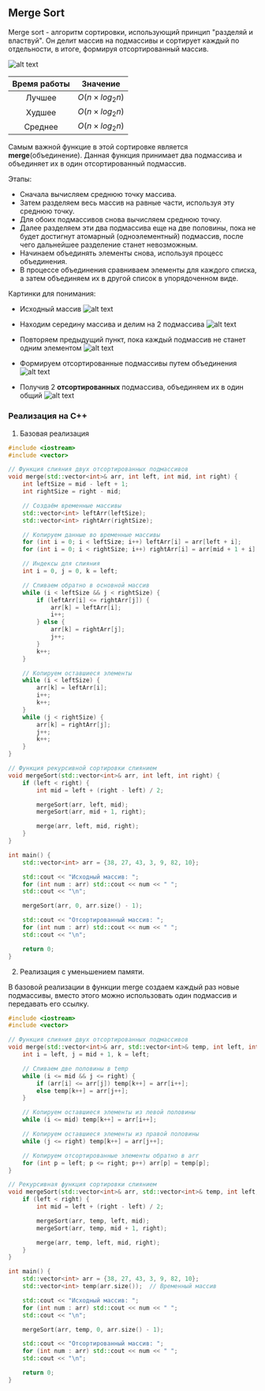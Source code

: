 ## Merge Sort

Merge sort - алгоритм сортировки, использующий принцип "разделяй и властвуй". Он делит массив на подмассивы и сортирует каждый по отдельности, в итоге, формируя отсортированный массив.

![alt text](https://www.programiz.com/sites/tutorial2program/files/merge-sort-example_0.png)

| **Время работы** |    **Значение**     |
| :--------------: | :-----------------: |
|      Лучшее      | $O(n\times log_2n)$ |
|      Худшее      | $O(n\times log_2n)$ |
|     Среднее      | $O(n\times log_2n)$ |

Самым важной функцие в этой сортировке является **merge**(объединение). Данная функция принимает два подмассива и объединяет их в один отсортированный подмассив.

Этапы:
- Сначала вычисляем среднюю точку массива.
- Затем разделяем весь массив на равные части, используя эту среднюю точку.
- Для обоих подмассивов снова вычисляем среднюю точку.
- Далее разделяем эти два подмассива еще на две половины, пока не будет достигнут атомарный (одноэлементный) подмассив, после чего дальнейшее разделение станет невозможным.
- Начинаем объединять элементы снова, используя процесс объединения.
- В процессе объединения сравниваем элементы для каждого списка, а затем объединяем их в другой список в упорядоченном виде.

Картинки для понимания:
- Исходный массив
![alt text](https://favtutor.com/resources/images/uploads/mceu_34573520321687944867321.png)

- Находим середину массива и делим на 2 подмассива
![alt text](https://favtutor.com/resources/images/uploads/mceu_55965821531687944883953.png)

- Повторяем предыдущий пункт, пока каждый подмассив не станет одним элементом
![alt text](https://favtutor.com/resources/images/uploads/mceu_8444842941687944898528.png)

- Формируем отсортированные подмассивы путем объединения
![alt text](https://favtutor.com/resources/images/uploads/mceu_9916660651687944916761.png)

- Получив 2 **отсортированных** подмассива, объединяем их в один общий
![alt text](https://favtutor.com/resources/images/uploads/mceu_29834981461687944937593.png)

### Реализация на С++
1. Базовая реализация
```C++
#include <iostream>
#include <vector>

// Функция слияния двух отсортированных подмассивов
void merge(std::vector<int>& arr, int left, int mid, int right) {
    int leftSize = mid - left + 1;
    int rightSize = right - mid;

    // Создаём временные массивы
    std::vector<int> leftArr(leftSize);
    std::vector<int> rightArr(rightSize);

    // Копируем данные во временные массивы
    for (int i = 0; i < leftSize; i++) leftArr[i] = arr[left + i];
    for (int i = 0; i < rightSize; i++) rightArr[i] = arr[mid + 1 + i];

    // Индексы для слияния
    int i = 0, j = 0, k = left;

    // Сливаем обратно в основной массив
    while (i < leftSize && j < rightSize) {
        if (leftArr[i] <= rightArr[j]) {
            arr[k] = leftArr[i];
            i++;
        } else {
            arr[k] = rightArr[j];
            j++;
        }
        k++;
    }

    // Копируем оставшиеся элементы
    while (i < leftSize) {
        arr[k] = leftArr[i];
        i++;
        k++;
    }
    while (j < rightSize) {
        arr[k] = rightArr[j];
        j++;
        k++;
    }
}

// Функция рекурсивной сортировки слиянием
void mergeSort(std::vector<int>& arr, int left, int right) {
    if (left < right) {
        int mid = left + (right - left) / 2;

        mergeSort(arr, left, mid);
        mergeSort(arr, mid + 1, right);

        merge(arr, left, mid, right);
    }
}

int main() {
    std::vector<int> arr = {38, 27, 43, 3, 9, 82, 10};

    std::cout << "Исходный массив: ";
    for (int num : arr) std::cout << num << " ";
    std::cout << "\n";

    mergeSort(arr, 0, arr.size() - 1);

    std::cout << "Отсортированный массив: ";
    for (int num : arr) std::cout << num << " ";
    std::cout << "\n";

    return 0;
}
```

2. Реализация с уменьшением памяти.

В базовой реализации в функции merge создаем каждый раз новые подмассивы, вместо этого можно использовать один подмассив и передавать его ссылку.

```C++
#include <iostream>
#include <vector>

// Функция слияния двух отсортированных подмассивов
void merge(std::vector<int>& arr, std::vector<int>& temp, int left, int mid, int right) {
    int i = left, j = mid + 1, k = left;

    // Сливаем две половины в temp
    while (i <= mid && j <= right) {
        if (arr[i] <= arr[j]) temp[k++] = arr[i++];
        else temp[k++] = arr[j++];
    }

    // Копируем оставшиеся элементы из левой половины
    while (i <= mid) temp[k++] = arr[i++];

    // Копируем оставшиеся элементы из правой половины
    while (j <= right) temp[k++] = arr[j++];

    // Копируем отсортированные элементы обратно в arr
    for (int p = left; p <= right; p++) arr[p] = temp[p];
}

// Рекурсивная функция сортировки слиянием
void mergeSort(std::vector<int>& arr, std::vector<int>& temp, int left, int right) {
    if (left < right) {
        int mid = left + (right - left) / 2;

        mergeSort(arr, temp, left, mid);
        mergeSort(arr, temp, mid + 1, right);

        merge(arr, temp, left, mid, right);
    }
}

int main() {
    std::vector<int> arr = {38, 27, 43, 3, 9, 82, 10};
    std::vector<int> temp(arr.size());  // Временный массив

    std::cout << "Исходный массив: ";
    for (int num : arr) std::cout << num << " ";
    std::cout << "\n";

    mergeSort(arr, temp, 0, arr.size() - 1);

    std::cout << "Отсортированный массив: ";
    for (int num : arr) std::cout << num << " ";
    std::cout << "\n";

    return 0;
}
```